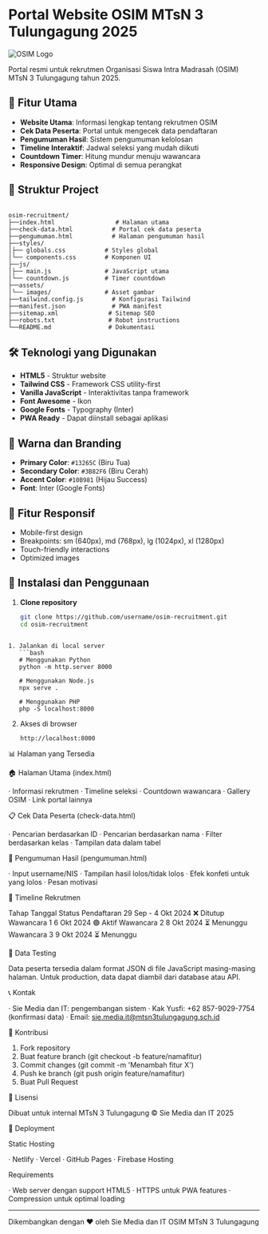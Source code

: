 # Portal Website OSIM MTsN 3 Tulungagung 2025

![OSIM Logo](https://zrivzo.github.io/web-ossnega/assets/og-image.png)

Portal resmi untuk rekrutmen Organisasi Siswa Intra Madrasah (OSIM) MTsN 3 Tulungagung tahun 2025.

## 🚀 Fitur Utama

- **Website Utama**: Informasi lengkap tentang rekrutmen OSIM
- **Cek Data Peserta**: Portal untuk mengecek data pendaftaran
- **Pengumuman Hasil**: Sistem pengumuman kelolosan
- **Timeline Interaktif**: Jadwal seleksi yang mudah diikuti
- **Countdown Timer**: Hitung mundur menuju wawancara
- **Responsive Design**: Optimal di semua perangkat

## 📁 Struktur Project

```

osim-recruitment/
├──index.html                 # Halaman utama
├──check-data.html           # Portal cek data peserta
├──pengumuman.html           # Halaman pengumuman hasil
├──styles/
│├── globals.css           # Styles global
│└── components.css        # Komponen UI
├──js/
│├── main.js               # JavaScript utama
│└── countdown.js          # Timer countdown
├──assets/
│└── images/               # Asset gambar
├──tailwind.config.js        # Konfigurasi Tailwind
├──manifest.json             # PWA manifest
├──sitemap.xml              # Sitemap SEO
├──robots.txt               # Robot instructions
└──README.md                # Dokumentasi

```

## 🛠️ Teknologi yang Digunakan

- **HTML5** - Struktur website
- **Tailwind CSS** - Framework CSS utility-first
- **Vanilla JavaScript** - Interaktivitas tanpa framework
- **Font Awesome** - Ikon
- **Google Fonts** - Typography (Inter)
- **PWA Ready** - Dapat diinstall sebagai aplikasi

## 🎨 Warna dan Branding

- **Primary Color**: `#13265C` (Biru Tua)
- **Secondary Color**: `#3B82F6` (Biru Cerah)
- **Accent Color**: `#10B981` (Hijau Success)
- **Font**: Inter (Google Fonts)

## 📱 Fitur Responsif

- Mobile-first design
- Breakpoints: sm (640px), md (768px), lg (1024px), xl (1280px)
- Touch-friendly interactions
- Optimized images

## 🔧 Instalasi dan Penggunaan

1. **Clone repository**
   ```bash
   git clone https://github.com/username/osim-recruitment.git
   cd osim-recruitment
```

1. Jalankan di local server
   ```bash
   # Menggunakan Python
   python -m http.server 8000
   
   # Menggunakan Node.js
   npx serve .
   
   # Menggunakan PHP
   php -S localhost:8000
   ```
2. Akses di browser
   ```
   http://localhost:8000
   ```

📊 Halaman yang Tersedia

🏠 Halaman Utama (index.html)

· Informasi rekrutmen
· Timeline seleksi
· Countdown wawancara
· Gallery OSIM
· Link portal lainnya

📋 Cek Data Peserta (check-data.html)

· Pencarian berdasarkan ID
· Pencarian berdasarkan nama
· Filter berdasarkan kelas
· Tampilan data dalam tabel

📢 Pengumuman Hasil (pengumuman.html)

· Input username/NIS
· Tampilan hasil lolos/tidak lolos
· Efek konfeti untuk yang lolos
· Pesan motivasi

🎯 Timeline Rekrutmen

Tahap Tanggal Status
Pendaftaran 29 Sep - 4 Okt 2024 ❌ Ditutup
Wawancara 1 6 Okt 2024 🟢 Aktif
Wawancara 2 8 Okt 2024 ⏳ Menunggu
Wawancara 3 9 Okt 2024 ⏳ Menunggu

🔐 Data Testing

Data peserta tersedia dalam format JSON di file JavaScript masing-masing halaman. Untuk production, data dapat diambil dari database atau API.

📞 Kontak

· Sie Media dan IT: pengembangan sistem
· Kak Yusfi: +62 857-9029-7754 (konfirmasi data)
· Email: sie.media.it@mtsn3tulungagung.sch.id

🤝 Kontribusi

1. Fork repository
2. Buat feature branch (git checkout -b feature/namafitur)
3. Commit changes (git commit -m 'Menambah fitur X')
4. Push ke branch (git push origin feature/namafitur)
5. Buat Pull Request

📄 Lisensi

Dibuat untuk internal MTsN 3 Tulungagung © Sie Media dan IT 2025

🚀 Deployment

Static Hosting

· Netlify
· Vercel
· GitHub Pages
· Firebase Hosting

Requirements

· Web server dengan support HTML5
· HTTPS untuk PWA features
· Compression untuk optimal loading

---

Dikembangkan dengan ❤️ oleh Sie Media dan IT OSIM MTsN 3 Tulungagung

```
